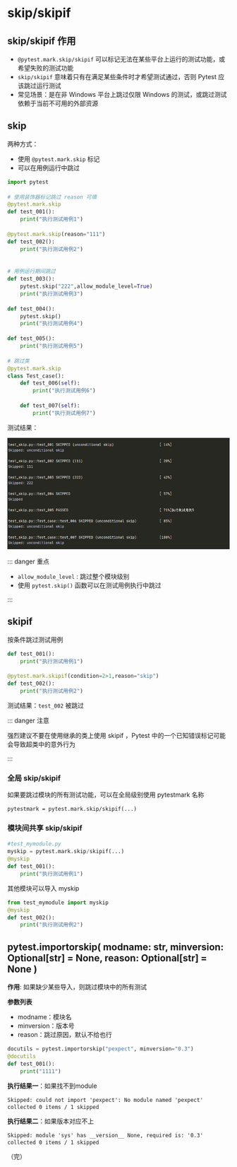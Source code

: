 # skip/skipif

## skip/skipif 作用

+ `@pytest.mark.skip/skipif`  可以标记无法在某些平台上运行的测试功能，或希望失败的测试功能 
+ `skip/skipif` 意味着只有在满足某些条件时才希望测试通过，否则 Pytest 应该跳过运行测试
+ 常见场景：是在非 Windows 平台上跳过仅限 Windows 的测试，或跳过测试依赖于当前不可用的外部资源

## skip

两种方式：

+ 使用 `@pytest.mark.skip` 标记
+ 可以在用例运行中跳过

```python
import pytest

# 使用装饰器标记跳过 reason 可填
@pytest.mark.skip
def test_001():
    print("执行测试用例1")

@pytest.mark.skip(reason="111")
def test_002():
    print("执行测试用例2")


# 用例运行期间跳过
def test_003():
    pytest.skip("222",allow_module_level=True)
    print("执行测试用例3")

def test_004():
    pytest.skip()
    print("执行测试用例4")

def test_005():
    print("执行测试用例5")

# 跳过类
@pytest.mark.skip
class Test_case():
    def test_006(self):
        print("执行测试用例6")

    def test_007(self):
        print("执行测试用例7")
```

测试结果：

![pytest](images/26.png)

::: danger 重点

+ `allow_module_level` : 跳过整个模块级别
+ 使用 `pytest.skip()` 函数可以在测试用例执行中跳过

:::

## skipif

按条件跳过测试用例

```python
def test_001():
    print("执行测试用例1")

@pytest.mark.skipif(condition=2>1,reason="skip")
def test_002():
    print("执行测试用例2")
```

测试结果：`test_002` 被跳过

::: danger 注意

强烈建议不要在使用继承的类上使用 skipif ，Pytest 中的一个已知错误标记可能会导致超类中的意外行为

:::

### 全局 skip/skipif

如果要跳过模块的所有测试功能，可以在全局级别使用 pytestmark 名称

```
pytestmark = pytest.mark.skip/skipif(...)
```

### 模块间共享 skip/skipif

```python
#test_mymodule.py
myskip = pytest.mark.skip/skipif(...)
@myskip
def test_001():
    print("执行测试用例1")
```

其他模块可以导入 myskip

```python
from test_mymodule import myskip
@myskip
def test_002():
    print("执行测试用例2")
```

## pytest.importorskip( modname: str, minversion: Optional[str] = None, reason: Optional[str] = None )

**作用**: 如果缺少某些导入，则跳过模块中的所有测试

**参数列表**

- modname：模块名
- minversion：版本号
- reason：跳过原因，默认不给也行

```python
docutils = pytest.importorskip("pexpect", minversion="0.3")
@docutils
def test_001():
    print("1111")

```

**执行结果一**：如果找不到module

```
Skipped: could not import 'pexpect': No module named 'pexpect' 
collected 0 items / 1 skipped
```


**执行结果二**：如果版本对应不上

```
Skipped: module 'sys' has __version__ None, required is: '0.3' 
collected 0 items / 1 skipped
```

（完）



